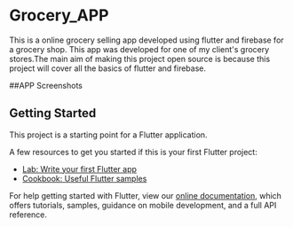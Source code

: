 # Grocery_APP

This is a online grocery selling app developed using flutter and firebase for a grocery shop. This app was developed for one of my client's grocery stores.The main aim of making this project open source is because this project will cover all the basics of flutter and firebase.

##APP Screenshots



## Getting Started

This project is a starting point for a Flutter application.

A few resources to get you started if this is your first Flutter project:

- [Lab: Write your first Flutter app](https://flutter.dev/docs/get-started/codelab)
- [Cookbook: Useful Flutter samples](https://flutter.dev/docs/cookbook)

For help getting started with Flutter, view our
[online documentation](https://flutter.dev/docs), which offers tutorials,
samples, guidance on mobile development, and a full API reference.
